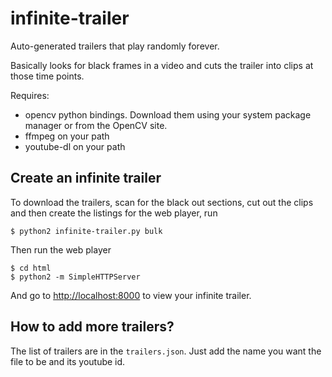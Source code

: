infinite-trailer
================

Auto-generated trailers that play randomly forever.

Basically looks for black frames in a video and cuts the trailer into clips at
those time points.

Requires:

- opencv python bindings. Download them using your system package manager
or from the OpenCV site.
- ffmpeg on your path
- youtube-dl on your path


## Create an infinite trailer

To download the trailers, scan for the black out sections, cut out the clips
and then create the listings for the web player, run

    $ python2 infinite-trailer.py bulk

Then run the web player

    $ cd html
    $ python2 -m SimpleHTTPServer

And go to [http://localhost:8000](http://localhost:8000) to view your infinite
trailer.

## How to add more trailers?

The list of trailers are in the `trailers.json`. Just add the name you want the
file to be and its youtube id.


